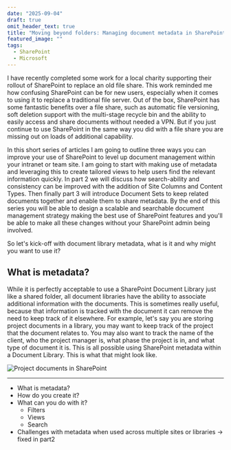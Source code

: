 ```yaml
---
date: "2025-09-04"
draft: true
omit_header_text: true
title: "Moving beyond folders: Managing document metadata in SharePoint"
featured_image: ""
tags:
  - SharePoint
  - Microsoft
---
```


I have recently completed some work for a local charity supporting their rollout of SharePoint to replace an old file share. This work reminded me how confusing SharePoint can be for new users, especially when it comes to using it to replace a traditional file server. Out of the box, SharePoint has some fantastic benefits over a file share, such as automatic file versioning, soft deletion support with the multi-stage recycle bin and the ability to easily access and share documents without needed a VPN. But if you just continue to use SharePoint in the same way you did with a file share you are missing out on loads of additional capability.

In this short series of articles I am going to outline three ways you can improve your use of SharePoint to level up document management within your intranet or team site. I am going to start with making use of metadata and leveraging this to create tailored views to help users find the relevant information quickly. In part 2 we will discuss how search-ability and consistency can be improved with the addition of Site Columns and Content Types. Then finally part 3 will introduce Document Sets to keep related documents together and enable them to share metadata. By the end of this series you will be able to design a scalable and searchable document management strategy making the best use of SharePoint features and you'll be able to make all these changes without your SharePoint admin being involved.

So let's kick-off with document library metadata, what is it and why might you want to use it?

## What is metadata?

While it is perfectly acceptable to use a SharePoint Document Library just like a shared folder, all document libraries have the ability to associate additional information with the documents. This is sometimes really useful, because that information is tracked with the document it can remove the need to keep track of it elsewhere. For example, let's say you are storing project documents in a library, you may want to keep track of the project that the document relates to. You may also want to track the name of the client, who the project manager is, what phase the project is in, and what type of document it is. This is all possible using SharePoint metadata within a Document Library. This is what that might look like.

![Project documents in SharePoint](/images/project-documents.png)

---

- What is metadata?
- How do you create it?
- What can you do with it?
  - Filters
  - Views
  - Search
- Challenges with metadata when used across multiple sites or libraries -> fixed in part2
